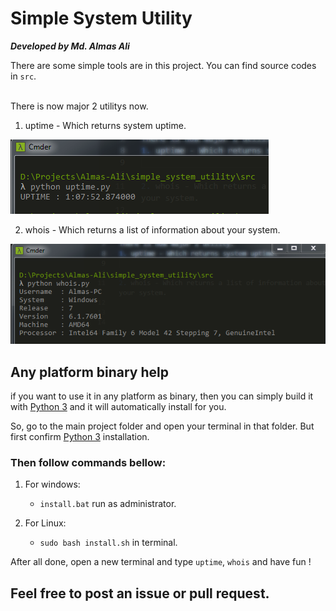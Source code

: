 # Simple System Utility

***Developed by Md. Almas Ali***

There are some simple tools are in this project. You can find source codes in `src`. <br><br>

There is now major 2 utilitys now.

1. uptime - Which returns system uptime.

![UPTIME](https://raw.githubusercontent.com/Almas-Ali/simple-system-utility/master/img/uptime1.png "UPTIME")

2. whois - Which returns a list of information about your system.

![WHOIS](https://raw.githubusercontent.com/Almas-Ali/simple-system-utility/master/img/whois1.png "WHOIS")


## Any platform binary help
if you want to use it in any platform as binary, then you can simply build it with [Python 3][1] and it will automatically install for you. <br>

So, go to the main project folder and open your terminal in that folder. But first confirm [Python 3][1] installation.

### Then follow commands bellow:

1. For windows:
    - `install.bat` run as administrator.

2. For Linux:
    - `sudo bash install.sh` in terminal.

After all done, open a new terminal and type `uptime`, `whois` and have fun !

## Feel free to post an issue or pull request.



[1]: <https://python.org> "Python"
